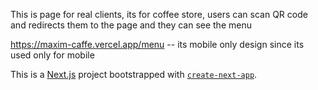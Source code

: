 This is page for real clients, its for coffee store, users can scan QR code and redirects them to the page and they can see the menu

https://maxim-caffe.vercel.app/menu -- its mobile only design since its used only for mobile

This is a [Next.js](https://nextjs.org/) project bootstrapped with [`create-next-app`](https://github.com/vercel/next.js/tree/canary/packages/create-next-app).
